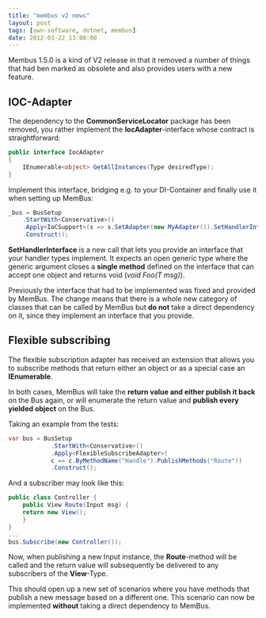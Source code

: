 ```yaml
---
title: "membus v2 news"
layout: post
tags: [own-software, dotnet, membus]
date: 2012-03-22 13:00:00
---
```


Membus 1.5.0 is a kind of V2 release in that it removed a number of things that had ben marked as obsolete and also provides users with a new feature.

## IOC-Adapter

The dependency to the __CommonServiceLocator__ package has been removed, you rather implement the __IocAdapter__-interface whose contract is straightforward:

```csharp
public interface IocAdapter
{
    IEnumerable<object> GetAllInstances(Type desiredType);
}
```

Implement this interface, bridging e.g. to your DI-Container and finally use it when setting up MemBus:

```csharp
_bus = BusSetup
    .StartWith<Conservative>()
    .Apply<IoCSupport>(s => s.SetAdapter(new MyAdapter()).SetHandlerInterface(typeof(GimmeMsg<>)))
    .Construct();
```

__SetHandlerInterface__ is a new call that lets you provide an interface that your handler types implement. It expects an open generic type where the generic argument closes a __single method__ defined on the interface that can accept one object and returns void (_void Foo(T msg)_).

Previously the interface that had to be implemented was fixed and provided by MemBus. The change means that there is a whole new category of classes that can be called by MemBus but __do not__ take a direct dependency on it, since they implement an interface that you provide.

## Flexible subscribing

The flexible subscription adapter has received an extension that allows you to subscribe methods that return either an object or as a special case an __IEnumerable__.

In both cases, MemBus will take the __return value and either publish it back__ on the Bus again, or will enumerate the return value and __publish every yielded object__ on the Bus.

Taking an example from the tests:

```csharp
var bus = BusSetup
            .StartWith<Conservative>()
            .Apply<FlexibleSubscribeAdapter>(
            c => c.ByMethodName("Handle").PublishMethods("Route"))
            .Construct();
```

And a subscriber may look like this:

```csharp
public class Controller {
    public View Route(Input msg) {
    return new View();
    }
}
...
bus.Subscribe(new Controller());
```

Now, when publishing a new Input instance, the __Route__-method will be called and the return value will subsequently be delivered to any subscribers of the __View__-Type.

This should open up a new set of scenarios where you have methods that publish a new message based on a different one. This scenario can now be implemented __without__ taking a direct dependency to MemBus.